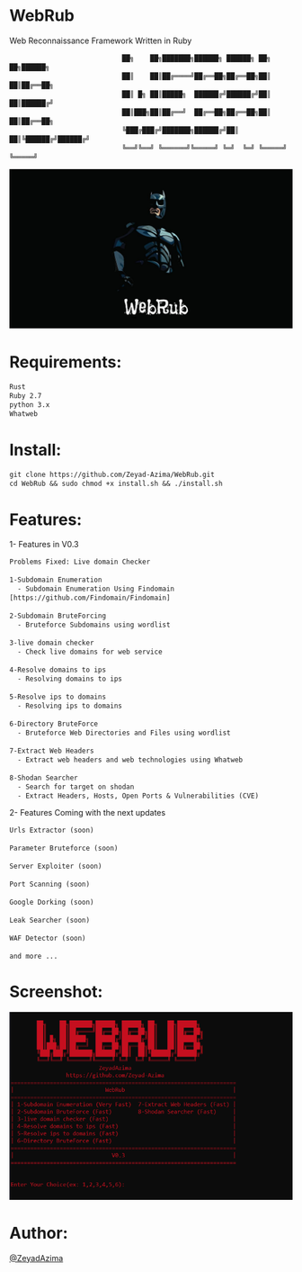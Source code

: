 # WebRub
Web Reconnaissance Framework Written in Ruby
```
                            ██╗    ██╗███████╗██████╗ ██████╗ ██╗   ██╗██████╗
                            ██║    ██║██╔════╝██╔══██╗██╔══██╗██║   ██║██╔══██╗
                            ██║ █╗ ██║█████╗  ██████╔╝██████╔╝██║   ██║██████╔╝
                            ██║███╗██║██╔══╝  ██╔══██╗██╔══██╗██║   ██║██╔══██╗
                            ╚███╔███╔╝███████╗██████╔╝██║  ██║╚██████╔╝██████╔╝
                            ╚══╝╚══╝ ╚══════╝╚═════╝ ╚═╝  ╚═╝ ╚═════╝ ╚═════╝
```
<img src='Screenshots/logo.jpg' />

# Requirements:
```
Rust
Ruby 2.7
python 3.x
Whatweb
```

# Install:
```
git clone https://github.com/Zeyad-Azima/WebRub.git
cd WebRub && sudo chmod +x install.sh && ./install.sh
```

# Features:
1- Features in V0.3
```
Problems Fixed: Live domain Checker

1-Subdomain Enumeration
  - Subdomain Enumeration Using Findomain [https://github.com/Findomain/Findomain]

2-Subdomain BruteForcing
  - Bruteforce Subdomains using wordlist

3-live domain checker
  - Check live domains for web service

4-Resolve domains to ips
  - Resolving domains to ips

5-Resolve ips to domains
  - Resolving ips to domains

6-Directory BruteForce
  - Bruteforce Web Directories and Files using wordlist

7-Extract Web Headers
  - Extract web headers and web technologies using Whatweb

8-Shodan Searcher
  - Search for target on shodan
  - Extract Headers, Hosts, Open Ports & Vulnerabilities (CVE)

```
2- Features Coming with the next updates
```
Urls Extractor (soon)

Parameter Bruteforce (soon)

Server Exploiter (soon)

Port Scanning (soon)

Google Dorking (soon)

Leak Searcher (soon)

WAF Detector (soon)

and more ...
```

# Screenshot:
<img src='Screenshots/Screen.png' />


# Author:
<a href='https://www.facebook.com/elkingzeyad.azeem'>@ZeyadAzima</a>
